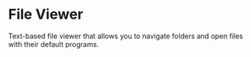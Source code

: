 # File Viewer
Text-based file viewer that allows you to navigate folders and open files with their default programs.
